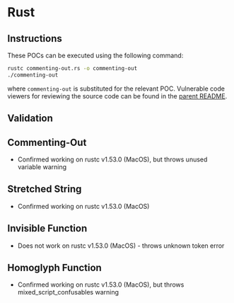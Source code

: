 # Rust

## Instructions

These POCs can be executed using the following command:
```sh
rustc commenting-out.rs -o commenting-out
./commenting-out
```
where `commenting-out` is substituted for the relevant POC. Vulnerable code viewers for reviewing the source code can be found in the [parent README](https://github.com/nickboucher/trojan-source#code-viewers).

## Validation

## Commenting-Out

- Confirmed working on rustc v1.53.0 (MacOS), but throws unused variable warning

## Stretched String

- Confirmed working on rustc v1.53.0 (MacOS)

## Invisible Function

- Does not work on rustc v1.53.0 (MacOS) - throws unknown token error

## Homoglyph Function

- Confirmed working on rustc v1.53.0 (MacOS), but throws mixed_script_confusables warning